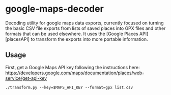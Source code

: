 # google-maps-decoder
Decoding utility for google maps data exports, currently focused on turning the
basic CSV file exports from lists of saved places into GPX files and other
formats that can be used elsewhere. It uses the [Google Places API][placesAPI]
to transform the exports into more portable information.

## Usage

First, get a Google Maps API key following the instructions here:
https://developers.google.com/maps/documentation/places/web-service/get-api-key

```
./transform.py --key=$MAPS_API_KEY --format=gpx list.csv
```
